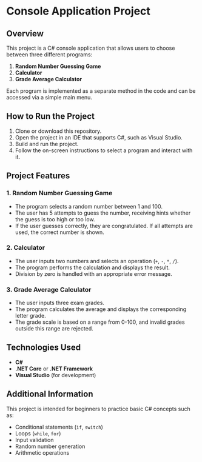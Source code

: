 # Console Application Project

## Overview
This project is a C# console application that allows users to choose between three different programs:

1. **Random Number Guessing Game**
2. **Calculator**
3. **Grade Average Calculator**

Each program is implemented as a separate method in the code and can be accessed via a simple main menu.

## How to Run the Project
1. Clone or download this repository.
2. Open the project in an IDE that supports C#, such as Visual Studio.
3. Build and run the project.
4. Follow the on-screen instructions to select a program and interact with it.

## Project Features
### 1. Random Number Guessing Game
- The program selects a random number between 1 and 100.
- The user has 5 attempts to guess the number, receiving hints whether the guess is too high or too low.
- If the user guesses correctly, they are congratulated. If all attempts are used, the correct number is shown.

### 2. Calculator
- The user inputs two numbers and selects an operation (`+`, `-`, `*`, `/`).
- The program performs the calculation and displays the result.
- Division by zero is handled with an appropriate error message.

### 3. Grade Average Calculator
- The user inputs three exam grades.
- The program calculates the average and displays the corresponding letter grade.
- The grade scale is based on a range from 0-100, and invalid grades outside this range are rejected.

## Technologies Used
- **C#**
- **.NET Core** or **.NET Framework**
- **Visual Studio** (for development)

## Additional Information
This project is intended for beginners to practice basic C# concepts such as:
- Conditional statements (`if`, `switch`)
- Loops (`while`, `for`)
- Input validation
- Random number generation
- Arithmetic operations
